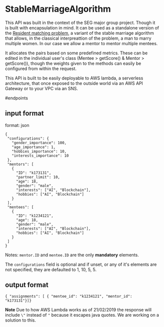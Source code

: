 # StableMarriageAlgorithm
 This API was built in the context of the SEG major group project. Though it is built with encapsulation in mind. It can be used as a standalone version of the [Resident matching problem](https://en.wikipedia.org/wiki/National_Resident_Matching_Program#Matching_algorithm), a variant of the stable marriage algorithm that allows, in the classical interpreattion of the problem, a man to marry multiple women. In our case we allow a mentor to mentor multiple mentees.
 
 It allocates the pairs based on some predefined metrics. These can be edited in the individual user's class (Mentee > getScore() & Mentor > getScore()), though the weights given to the methods can easily be configured from within the request.
 
 This API is built to be easily deployable to AWS lambda, a serverless architecture, that once exposed to the outside world via an AWS API Gateway or to your VPC via an SNS.
 
 #endpoints
 
 ## input format
 format: json
 ```
 {
  "configurations": {
    "gender_importance": 100,
    "age_importance": 1,
    "hobbies_importance": 10,
    "interests_importance": 10
  },
  "mentors": [
    {
      "ID": "k173131",
      "partner_limit": 10,
      "age": 18,
      "gender": "male",
      "interests": ["AI", "Blockchain"],
      "hobbies": ["AI", "Blockchain"]
    }
  ],
  "mentees": [
    {
      "ID": "k1234121",
      "age": 18,
      "gender": "male",
      "interests": ["AI", "Blockchain"],
      "hobbies": ["AI", "Blockchain"]
    }
  ]
}
```
Notes:
```mentor.ID``` and ```mentee.ID``` are the only **mandatory** elements.

The ```configurations``` field is optional and if unset, or any of it's elements are not specified, they are defaulted to 1, 10, 5, 5.

## output format
``` { "assignments": [ { "mentee_id": "k1234121", "mentor_id": "k173131"}]} ``` 

**Note** Due to how AWS Lambda works as of 21/02/2019 the response will include ```\"``` instead of ```"``` because it escapes java quotes. We are working on a solution to this.
